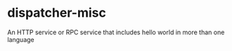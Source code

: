 # dispatcher-misc
An HTTP service or RPC service that includes hello world in more than one language
